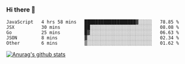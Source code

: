 ### Hi there 👋



<!--
**webB1an/webB1an** is a ✨ _special_ ✨ repository because its `README.md` (this file) appears on your GitHub profile.

Here are some ideas to get you started:

- 🔭 I’m currently working on ...
- 🌱 I’m currently learning ...
- 👯 I’m looking to collaborate on ...
- 🤔 I’m looking for help with ...
- 💬 Ask me about ...
- 📫 How to reach me: ...
- 😄 Pronouns: ...
- ⚡ Fun fact: ...
-->

<!--START_SECTION:waka-->
```text
JavaScript   4 hrs 58 mins   ███████████████████▓░░░░░   78.85 % 
JSX          30 mins         ██░░░░░░░░░░░░░░░░░░░░░░░   08.08 % 
Go           25 mins         █▓░░░░░░░░░░░░░░░░░░░░░░░   06.63 % 
JSON         8 mins          ▓░░░░░░░░░░░░░░░░░░░░░░░░   02.34 % 
Other        6 mins          ▒░░░░░░░░░░░░░░░░░░░░░░░░   01.62 % 
```
<!--END_SECTION:waka-->


[![Anurag's github stats](https://github-readme-stats.vercel.app/api?username=webB1an&show_icons=true&theme=radical)](https://github.com/anuraghazra/github-readme-stats)

